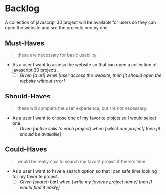 # Backlog

A collection of javascript 30 project will be available for users so they can open the website and see the projects one by one. 

## Must-Haves

> these are necessary for basic usability

- As a user I want to access the website so that can open a collection of javascript 30 projects.
  - [ ] _Given [a url] when [user access the website] then [it should open the website without error]_

## Should-Haves

> these will complete the user experience, but are not necessary.

- As a user I want to choose one of my favorite projcts so I would select one.
  - [ ] _Given [active links to each project] when [select one project] then [it should be available]_

## Could-Haves

> would be really cool to search my favorit project if there's time

- As a user I want to have a search option so that i can safe time looking for my favorite project.
  - [ ] _Given [search bar] when [write my favorite project name] then [I would find it easily]_

